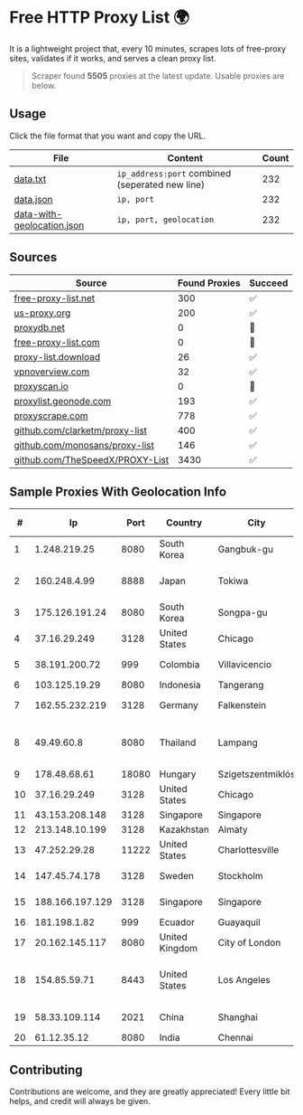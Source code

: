
# Free HTTP Proxy List 🌍

It is a lightweight project that, every 10 minutes, scrapes lots of free-proxy sites, validates if it works, and serves a clean proxy list.


> Scraper found **5505** proxies at the latest update. Usable proxies are below.

## Usage

Click the file format that you want and copy the URL.


|File|Content|Count|
|----|-------|-----|
|[data.txt](https://raw.githubusercontent.com/themiralay/Proxy-List-World/master/data.txt)|`ip_address:port` combined (seperated new line)|232|
|[data.json](https://raw.githubusercontent.com/themiralay/Proxy-List-World/master/data.json)|`ip, port`|232|
|[data-with-geolocation.json](https://raw.githubusercontent.com/themiralay/Proxy-List-World/master/data-with-geolocation.json)|`ip, port, geolocation`|232|

## Sources

|Source|Found Proxies|Succeed|
|------|-------------|-------|
|[free-proxy-list.net](https://free-proxy-list.net)|300|✅|
|[us-proxy.org](https://www.us-proxy.org)|200|✅|
|[proxydb.net](http://proxydb.net)|0|🚫|
|[free-proxy-list.com](https://free-proxy-list.com/?page=&port=&type%5B%5D=http&type%5B%5D=https&up_time=0&search=Search)|0|🚫|
|[proxy-list.download](https://www.proxy-list.download/HTTP)|26|✅|
|[vpnoverview.com](https://vpnoverview.com/privacy/anonymous-browsing/free-proxy-servers)|32|✅|
|[proxyscan.io](https://www.proxyscan.io)|0|🚫|
|[proxylist.geonode.com](https://proxylist.geonode.com/api/proxy-list?limit=300&page=1&sort_by=lastChecked&sort_type=desc&protocols=http,https)|193|✅|
|[proxyscrape.com](https://api.proxyscrape.com/v2/?request=displayproxies&protocol=http&timeout=10000&country=all&ssl=all&anonymity=all)|778|✅|
|[github.com/clarketm/proxy-list](https://raw.githubusercontent.com/clarketm/proxy-list/master/proxy-list-raw.txt)|400|✅|
|[github.com/monosans/proxy-list](https://raw.githubusercontent.com/monosans/proxy-list/main/proxies/http.txt)|146|✅|
|[github.com/TheSpeedX/PROXY-List](https://raw.githubusercontent.com/TheSpeedX/PROXY-List/master/http.txt)|3430|✅|


## Sample Proxies With Geolocation Info

|#|Ip|Port|Country|City|Internet Service Provider|
|-|--|----|-------|----|-------------------------|
|1|1.248.219.25|8080|South Korea|Gangbuk-gu|GSNeotek|
|2|160.248.4.99|8888|Japan|Tokiwa|NTT PC Communications, Inc.|
|3|175.126.191.24|8080|South Korea|Songpa-gu|SK Broadband Co Ltd|
|4|37.16.29.249|3128|United States|Chicago|Fly.io, Inc.|
|5|38.191.200.72|999|Colombia|Villavicencio|Cogent Communications|
|6|103.125.19.29|8080|Indonesia|Tangerang|JAVAMEDIA|
|7|162.55.232.219|3128|Germany|Falkenstein|Hetzner Online GmbH|
|8|49.49.60.8|8080|Thailand|Lampang|Triple T Broadband Public Company Limited|
|9|178.48.68.61|18080|Hungary|Szigetszentmiklós|UPC|
|10|37.16.29.249|3128|United States|Chicago|Fly.io, Inc.|
|11|43.153.208.148|3128|Singapore|Singapore|Aceville Pte.ltd|
|12|213.148.10.199|3128|Kazakhstan|Almaty|Haicom Limited|
|13|47.252.29.28|11222|United States|Charlottesville|Alibaba.com LLC|
|14|147.45.74.178|3128|Sweden|Stockholm|Aeza International LTD|
|15|188.166.197.129|3128|Singapore|Singapore|DigitalOcean, LLC|
|16|181.198.1.82|999|Ecuador|Guayaquil|Telconet S.A|
|17|20.162.145.117|8080|United Kingdom|City of London|Microsoft Corporation|
|18|154.85.59.71|8443|United States|Los Angeles|Beijing Baidu Netcom Science and Technology Co., Ltd.|
|19|58.33.109.114|2021|China|Shanghai|China Telecom (Group)|
|20|61.12.35.12|8080|India|Chennai|Ttsl-isp Division|



## Contributing

Contributions are welcome, and they are greatly appreciated! Every
little bit helps, and credit will always be given.

